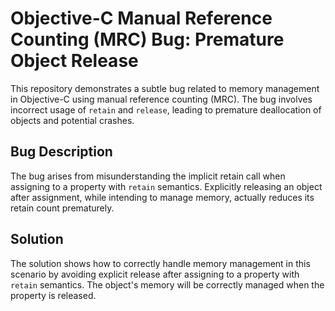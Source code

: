 # Objective-C Manual Reference Counting (MRC) Bug: Premature Object Release

This repository demonstrates a subtle bug related to memory management in Objective-C using manual reference counting (MRC). The bug involves incorrect usage of `retain` and `release`, leading to premature deallocation of objects and potential crashes.

## Bug Description
The bug arises from misunderstanding the implicit retain call when assigning to a property with `retain` semantics.  Explicitly releasing an object after assignment, while intending to manage memory, actually reduces its retain count prematurely.

## Solution
The solution shows how to correctly handle memory management in this scenario by avoiding explicit release after assigning to a property with `retain` semantics. The object's memory will be correctly managed when the property is released.